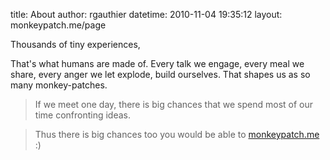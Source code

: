 title: About
author: rgauthier
datetime: 2010-11-04 19:35:12
layout: monkeypatch.me/page

Thousands of tiny experiences,

That's what humans are made of. Every talk we engage, every meal we share,
every anger we let explode, build ourselves. That shapes us as so many
monkey-patches.

  > If we meet one day, there is big chances that we spend most of our time
  > confronting ideas.

  > Thus there is big chances too you would be able to
  > [monkeypatch.me](http://monkeypatch.me) :)

